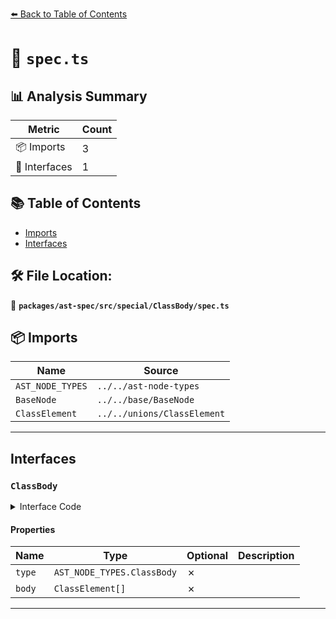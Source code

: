 [⬅️ Back to Table of Contents](../../../../../index.md)

# 📄 `spec.ts`

## 📊 Analysis Summary

| Metric | Count |
|--------|-------|
| 📦 Imports | 3 |
| 📐 Interfaces | 1 |

## 📚 Table of Contents

- [Imports](#imports)
- [Interfaces](#interfaces)

## 🛠️ File Location:
📂 **`packages/ast-spec/src/special/ClassBody/spec.ts`**

## 📦 Imports

| Name | Source |
|------|--------|
| `AST_NODE_TYPES` | `../../ast-node-types` |
| `BaseNode` | `../../base/BaseNode` |
| `ClassElement` | `../../unions/ClassElement` |


---

## Interfaces

### `ClassBody`

<details><summary>Interface Code</summary>

```ts
export interface ClassBody extends BaseNode {
  type: AST_NODE_TYPES.ClassBody;
  body: ClassElement[];
}
```
</details>

#### Properties

| Name | Type | Optional | Description |
|------|------|----------|-------------|
| `type` | `AST_NODE_TYPES.ClassBody` | ✗ |  |
| `body` | `ClassElement[]` | ✗ |  |


---